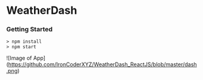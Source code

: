 # WeatherDash


### Getting Started

```
> npm install
> npm start
```

![Image of App]
(https://github.com/IronCoderXYZ/WeatherDash_ReactJS/blob/master/dash.png)

